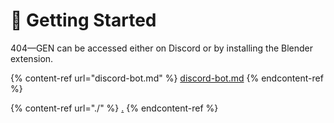 # 🚦 Getting Started

404—GEN can be accessed either on Discord or by installing the Blender extension.

{% content-ref url="discord-bot.md" %}
[discord-bot.md](discord-bot.md)
{% endcontent-ref %}

{% content-ref url="./" %}
[.](./)
{% endcontent-ref %}
